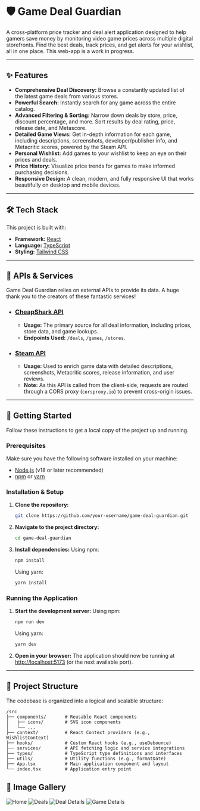 # 🛡️ Game Deal Guardian

A cross-platform price tracker and deal alert application designed to help gamers save money by monitoring video game prices across multiple digital storefronts. Find the best deals, track prices, and get alerts for your wishlist, all in one place. This web-app is a work in progress.

---

## ✨ Features

-   **Comprehensive Deal Discovery:** Browse a constantly updated list of the latest game deals from various stores.
-   **Powerful Search:** Instantly search for any game across the entire catalog.
-   **Advanced Filtering & Sorting:** Narrow down deals by store, price, discount percentage, and more. Sort results by deal rating, price, release date, and Metascore.
-   **Detailed Game Views:** Get in-depth information for each game, including descriptions, screenshots, developer/publisher info, and Metacritic scores, powered by the Steam API.
-   **Personal Wishlist:** Add games to your wishlist to keep an eye on their prices and deals.
-   **Price History:** Visualize price trends for games to make informed purchasing decisions.
-   **Responsive Design:** A clean, modern, and fully responsive UI that works beautifully on desktop and mobile devices.

---

## 🛠️ Tech Stack

This project is built with:

-   **Framework:** [React](https://reactjs.org/)
-   **Language:** [TypeScript](https://www.typescriptlang.org/)
-   **Styling:** [Tailwind CSS](https://tailwindcss.com/)

---

## 🔌 APIs & Services

Game Deal Guardian relies on external APIs to provide its data. A huge thank you to the creators of these fantastic services!

-   ### [CheapShark API](https://apidocs.cheapshark.com/)
    -   **Usage:** The primary source for all deal information, including prices, store data, and game lookups.
    -   **Endpoints Used:** `/deals`, `/games`, `/stores`.

-   ### [Steam API](https://partner.steamgames.com/doc/webapi)
    -   **Usage:** Used to enrich game data with detailed descriptions, screenshots, Metacritic scores, release information, and user reviews.
    -   **Note:** As this API is called from the client-side, requests are routed through a CORS proxy (`corsproxy.io`) to prevent cross-origin issues.

---

## 🚀 Getting Started

Follow these instructions to get a local copy of the project up and running.

### Prerequisites

Make sure you have the following software installed on your machine:
-   [Node.js](https://nodejs.org/en/) (v18 or later recommended)
-   [npm](https://www.npmjs.com/get-npm) or [yarn](https://yarnpkg.com/getting-started/install)

### Installation & Setup

1.  **Clone the repository:**
    ```bash
    git clone https://github.com/your-username/game-deal-guardian.git
    ```

2.  **Navigate to the project directory:**
    ```bash
    cd game-deal-guardian
    ```

3.  **Install dependencies:**
    Using npm:
    ```bash
    npm install
    ```
    Using yarn:
    ```bash
    yarn install
    ```

### Running the Application

1.  **Start the development server:**
    Using npm:
    ```bash
    npm run dev
    ```
    Using yarn:
    ```bash
    yarn dev
    ```

2.  **Open in your browser:**
    The application should now be running at [http://localhost:5173](http://localhost:5173) (or the next available port).

---

## 📂 Project Structure

The codebase is organized into a logical and scalable structure:

```
/src
├── components/       # Reusable React components
│   ├── icons/        # SVG icon components
│   └── ...
├── context/          # React Context providers (e.g., WishlistContext)
├── hooks/            # Custom React hooks (e.g., useDebounce)
├── services/         # API fetching logic and service integrations
├── types/            # TypeScript type definitions and interfaces
├── utils/            # Utility functions (e.g., formatDate)
├── App.tsx           # Main application component and layout
└── index.tsx         # Application entry point
```

## 📸 Image Gallery

![Home](images/home.png)
![Deals](images/deals.png)
![Deal Details](images/deals_details.png)
![Game Details](images/game_details.png)
